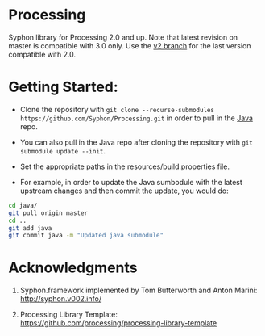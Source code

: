 Processing
==========

Syphon library for Processing 2.0 and up. Note that latest revision on master is compatible with 3.0 only. Use the [v2 branch](https://github.com/Syphon/Processing/tree/v2) for the last version compatible with 2.0.

Getting Started:
====

* Clone the repository with ```git clone --recurse-submodules https://github.com/Syphon/Processing.git``` in order to pull in the <a href="https://github.com/Syphon/Java">Java</a> repo.

* You can also pull in the Java repo after cloning the repository with ```git submodule update --init```.

* Set the appropriate paths in the resources/build.properties file.

* For example, in order to update the Java sumbodule with the latest upstream changes and then commit the update, you would do:

```bash
cd java/
git pull origin master
cd ..
git add java
git commit java -m "Updated java submodule"
```

Acknowledgments
====

1) Syphon.framework implemented by Tom Butterworth and Anton Marini:
http://syphon.v002.info/

2) Processing Library Template:
https://github.com/processing/processing-library-template
